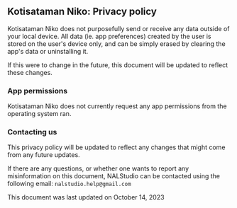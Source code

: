 ## Kotisataman Niko: Privacy policy

Kotisataman Niko does not purposefully send or receive any data outside of your local device. All data (ie. app preferences) created by the user is stored on the user's device only, and can be simply erased by clearing the app's data or uninstalling it.

If this were to change in the future, this document will be updated to reflect these changes.

### App permissions
Kotisataman Niko does not currently request any app permissions from the operating system ran.

### Contacting us
This privacy policy will be updated to reflect any changes that might come from any future updates.

If there are any questions, or whether one wants to report any misinformation on this document, NALStudio can be contacted using the following email: `nalstudio.help@gmail.com`

This document was last updated on October 14, 2023
